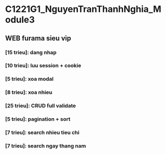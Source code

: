 # C1221G1_NguyenTranThanhNghia_Module3

## WEB furama sieu vip
### [15 trieu]: dang nhap
### [10 trieu]: luu session + cookie
### [5 trieu]: xoa modal
### [8 trieu]: xoa nhieu
### [25 trieu]: CRUD full validate
### [5 trieu]: pagination + sort
### [7 trieu]: search nhieu tieu chi
### [7 trieu]: search ngay thang nam
